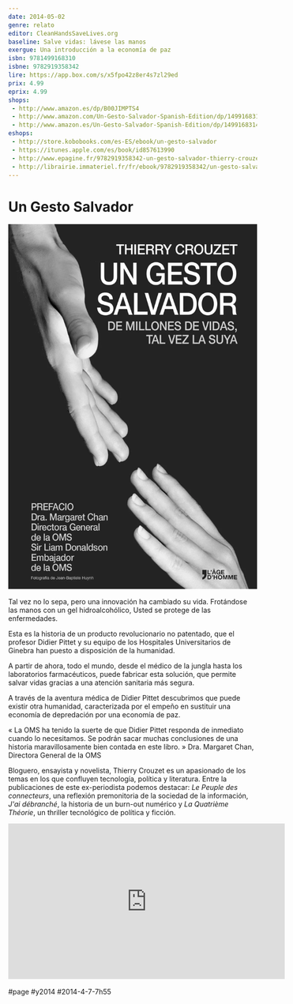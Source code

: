 ```yaml
---
date: 2014-05-02
genre: relato
editor: CleanHandsSaveLives.org
baseline: Salve vidas: lávese las manos
exergue: Una introducción a la economía de paz
isbn: 9781499168310
isbne: 9782919358342
lire: https://app.box.com/s/x5fpo42z8er4s7zl29ed
prix: 4.99
eprix: 4.99
shops:
 - http://www.amazon.es/dp/B00JIMPTS4
 - http://www.amazon.com/Un-Gesto-Salvador-Spanish-Edition/dp/1499168314/
 - http://www.amazon.es/Un-Gesto-Salvador-Spanish-Edition/dp/1499168314/
eshops:
 - http://store.kobobooks.com/es-ES/ebook/un-gesto-salvador
 - https://itunes.apple.com/es/book/id857613990
 - http://www.epagine.fr/9782919358342-un-gesto-salvador-thierry-crouzet/
 - http://librairie.immateriel.fr/fr/ebook/9782919358342/un-gesto-salvador
---
```


# Un Gesto Salvador

![](_i/cover-es.webp)

Tal vez no lo sepa, pero una innovación ha cambiado su vida. Frotándose las manos con un gel hidroalcohólico, Usted se protege de las enfermedades.

Esta es la historia de un producto revolucionario no patentado, que el profesor Didier Pittet y su equipo de los Hospitales Universitarios de Ginebra han puesto a disposición de la humanidad.

A partir de ahora, todo el mundo, desde el médico de la jungla hasta los laboratorios farmacéuticos, puede fabricar esta solución, que permite salvar vidas gracias a una atención sanitaria más segura.

A través de la aventura médica de Didier Pittet descubrimos que puede existir otra humanidad, caracterizada por el empeño en sustituir una economía de depredación por una economía de paz.

« La OMS ha tenido la suerte de que Didier Pittet responda de inmediato cuando lo necesitamos. Se podrán sacar muchas conclusiones de una historia maravillosamente bien contada en este libro. » Dra. Margaret Chan, Directora General de la OMS

Bloguero, ensayista y novelista, Thierry Crouzet es un apasionado de los temas en los que confluyen tecnología, política y literatura. Entre la publicaciones de este ex-periodista podemos destacar: *Le Peuple des connecteurs*, una reflexión premonitoria de la sociedad de la información, *J'ai débranché*, la historia de un burn-out numérico y *La Quatrième Théorie*, un thriller tecnológico de política y ficción.

<iframe width="560" height="315" src="https://www.youtube.com/embed/0at_jtzJCDM" frameborder="0" allowfullscreen></iframe>

#page #y2014 #2014-4-7-7h55
